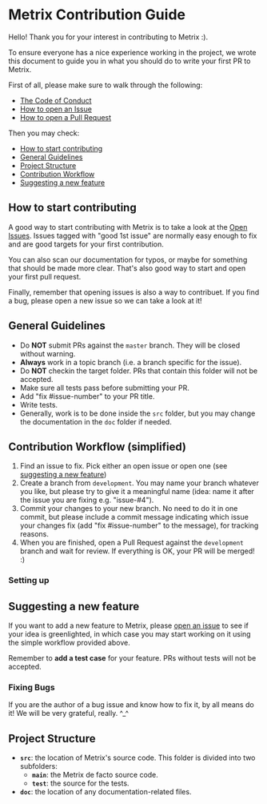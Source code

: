 # Metrix Contribution Guide

Hello! Thank you for your interest in contributing to Metrix :).

To ensure everyone has a nice experience working in the project, we wrote this document to guide you in what you should do
to write your first PR to Metrix.

First of all, please make sure to walk through the following:

- [The Code of Conduct](CODE_OF_CONDUCT.md)
- [How to open an Issue](ISSUE_TEMPLATE.md)
- [How to open a Pull Request](PULL_REQUEST_TEMPLATE.md)

Then you may check:

- [How to start contributing](#how-to-start-contributing)
- [General Guidelines](#general-guidelines)
- [Project Structure](#project-structure)
- [Contribution Workflow](#contribution-workflow)
- [Suggesting a new feature](#suggesting-a-new-feature)

## How to start contributing

A good way to start contributing with Metrix is to take a look at the [Open Issues](https://github.com/felipevfa/metrix-tec2/issues).
Issues tagged with "good 1st issue" are normally easy enough to fix and are good targets for your first contribution.

You can also scan our documentation for typos, or maybe for something that should be made more clear. That's also good way to
start and open your first pull request.

Finally, remember that opening issues is also a way to contribuet. If you find a bug, please open a new issue so we can take a
look at it!

## General Guidelines

* Do **NOT** submit PRs against the ```master``` branch. They will be closed without warning.
* **Always** work in a topic branch (i.e. a branch specific for the issue).
* Do **NOT** checkin the target folder. PRs that contain this folder will not be accepted.
* Make sure all tests pass before submitting your PR. 
* Add "fix #issue-number" to your PR title.
* Write tests.
* Generally, work is to be done inside the ```src``` folder, but you may change the documentation in the ```doc``` folder if
needed.

## Contribution Workflow (simplified)

1. Find an issue to fix. Pick either an open issue or open one (see [suggesting a new feature](#suggesting-a-new-feature))
2. Create a branch from ```development```. You may name your branch whatever you like, but please try to give it a meaningful name (idea: name it after the issue you are fixing e.g. "issue-#4"). 
3. Commit your changes to your new branch. No need to do it in one commit, but please include a commit message indicating which issue your changes fix (add "fix #issue-number" to the message), for tracking reasons. 
4. When you are finished, open a Pull Request against the ```development``` branch and wait for review. If everything is OK, your PR will be merged! :)

### Setting up

## Suggesting a new feature

If you want to add a new feature to Metrix, please [open an issue](https://github.com/felipevfa/metrix-tec2/issues) to see
if your idea is greenlighted, in which case you may start working on it using the simple workflow provided above.

Remember to **add a test case** for your feature. PRs without tests will not be accepted.

### Fixing Bugs

If you are the author of a bug issue and know how to fix it, by all means do it! We will be very grateful, really. ^_^

## Project Structure

* **```src```**: the location of Metrix's source code. This folder is divided into two subfolders:  
  * **```main```**: the Metrix de facto source code.
  * **```test```**: the source for the tests.
* **```doc```**: the location of any documentation-related files. 
